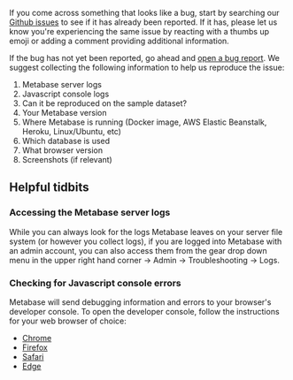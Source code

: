 If you come across something that looks like a bug, start by searching our [Github issues](https://github.com/metabase/metabase/issues) to see if it has already been reported. If it has, please let us know you're experiencing the same issue by reacting with a thumbs up emoji or adding a comment providing additional information.

If the bug has not yet been reported, go ahead and [open a bug report](https://github.com/metabase/metabase/issues/new/choose). We suggest collecting the following information to help us reproduce the issue:

1. Metabase server logs
2. Javascript console logs
3. Can it be reproduced on the sample dataset?
4. Your Metabase version
5. Where Metabase is running (Docker image, AWS Elastic Beanstalk, Heroku, Linux/Ubuntu, etc)
6. Which database is used
7. What browser version
8. Screenshots (if relevant)

## Helpful tidbits

### Accessing the Metabase server logs

While you can always look for the logs Metabase leaves on your server file system (or however you collect logs), if you are logged into Metabase with an admin account, you can also access them from the gear drop down menu in the upper right hand corner -> Admin -> Troubleshooting -> Logs.

### Checking for Javascript console errors

Metabase will send debugging information and errors to your browser's developer console. To open the developer console, follow the instructions for your web browser of choice:

- [Chrome](https://developers.google.com/web/tools/chrome-devtools/open#console)
- [Firefox](https://developer.mozilla.org/en-US/docs/Tools/Web_Console/Opening_the_Web_Console)
- [Safari](https://support.apple.com/guide/safari-developer/develop-menu-dev39df999c1/mac)
- [Edge](https://docs.microsoft.com/en-us/microsoft-edge/devtools-guide-chromium)
